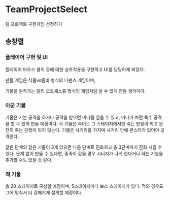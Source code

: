 # TeamProjectSelect
 팀 프로젝트 구현게임 선정하기
## 송창렬
### 플레이어 구현 및 UI
플레이어 마우스 클릭 등에 대한 상호작용을 구현하고 UI를 담당하게 되었다.

만들 게임은 식물vs좀비 형식의 디펜스 게임이며,

기물을 원작과는 달리 오토체스류 형식의 게임처럼 살 수 있게 만들 생각이다.


### 아군 기물
기물은 기본 공격을 하거나 공격을 받으면 마나를 얻을 수 있고,
마나가 차면 특수 공격을 할 수 있게 만들 예정이다.
각 기물은 죽어도 그 스테이지에서만 죽는 판정이 되고 완전히 죽는 판정이 되지 않는다.
기물은 사거리를 가지며 사거리 안에 몬스터가 있어야 공격한다.

같은 단계의 같은 기물이 3개 있으면 다음 단계로 진화하고 총 3단계까지 진화 시킬 수 있다.
문제 없이 만들 수 있다면, 종족이 같을 경우 시너지가 나게 한다거나 하는 기능을 추가할 수도 있을 것 같다.

### 적 기물
총 20 스테이지로 구성할 예정이며, 5스테이지마다 보스 스테이지가 있다.
적의 경우도 그에 맞춰서 더 강해지게 설계할 예정이다.
